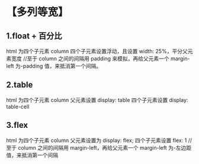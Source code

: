 # 【多列等宽】

## 1.float + 百分比

html 为四个子元素 column
四个子元素设置浮动，且设置 width: 25%，平分父元素宽度
//至于 column 之间的间隔用 padding 来模拟，再给父元素一个 margin-left 为-padding 值，来抵消第一个间隔。

## 2.table

html 为四个子元素 column
父元素设置 display: table
四个子元素设置 display: table-cell

## 3.flex

html 为四个子元素 column
父元素设置为 display: flex;
四个子元素设置 flex: 1
//至于 column 之间的间隔用 margin-left，再给父元素一个 margin-left 为-左边距值，来抵消第一个间隔
